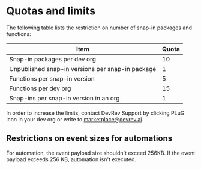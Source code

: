 # Quotas and limits

The following table lists the restriction on number of snap-in packages and functions:

| Item                                             | Quota |
| ------------------------------------------------ | ----- |
| Snap-in packages per dev org                     | 10    |
| Unpublished snap-in versions per snap-in package | 1     |
| Functions per snap-in version                    | 5     |
| Functions per dev org                            | 15    |
| Snap-ins per snap-in version in an org           | 1     |

In order to increase the limits, contact DevRev Support by clicking PLuG icon in your dev org or write to [marketplace@devrev.ai](mailto:marketplace@devrev.ai).

## Restrictions on event sizes for automations

For automation, the event payload size shouldn't exceed 256KB. If the event payload exceeds 256 KB, automation isn't executed.